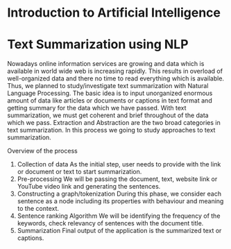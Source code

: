 # Introduction to Artificial Intelligence
# Text Summarization using NLP

Nowadays online information services are growing and data which is available in world wide web is increasing rapidly. This results in overload of well-organized data and there no time to read everything which is available. Thus, we planned to study/investigate text summarization with Natural Language Processing. The basic idea is to input unorganized enormous amount of data like articles or documents or captions in text format and getting summary for the data which we have passed. With text summarization, we must get coherent and brief throughout of the data which we pass. Extraction and Abstraction are the two broad categories in text summarization. In this process we going to study approaches to text summarization.

Overview of the process
1. Collection of data
As the initial step, user needs to provide with the link or document or text to start summarization.
2. Pre-processing
We will be passing the document, text, website link or YouTube video link and generating the sentences.
3. Constructing a graph/tokenization
During this phase, we consider each sentence as a node including its properties with behaviour and meaning to the context.
4. Sentence ranking Algorithm
We will be identifying the frequency of the keywords, check relevancy of sentences with the document title.
5. Summarization
Final output of the application is the summarized text or captions.